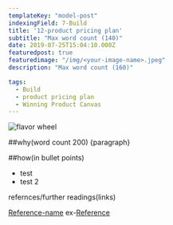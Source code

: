 ```yaml
---
templateKey: "model-post"
indexingField: 7-Build
title: '12-product pricing plan'
subtitle: "Max word count (140)"
date: 2019-07-25T15:04:10.000Z
featuredpost: true
featuredimage: "/img/<your-image-name>.jpeg"
description: "Max word count (160)"

tags:
  - Build
  - product pricing plan
  - Winning Product Canvas
---
```


![flavor wheel](/img/<your-image-name>.jpeg)

##why(word count 200)
{paragraph}

##how(in bullet points)

- test
- test 2

refernces/further readings(links)

[Reference-name](http://website.com)
ex-[Reference](https://www.sciencedirect.com/topics/computer-science/platform-architecture)
